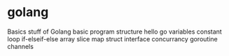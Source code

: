# golang

Basics stuff of Golang
basic program structure
hello go
variables
constant
loop
if-elseif-else
array
slice
map
struct
interface
concurrancy
goroutine
channels

